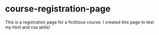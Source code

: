 # course-registration-page
 This is a registration page for a fictitious course. I created this page to test my html and css skills!

